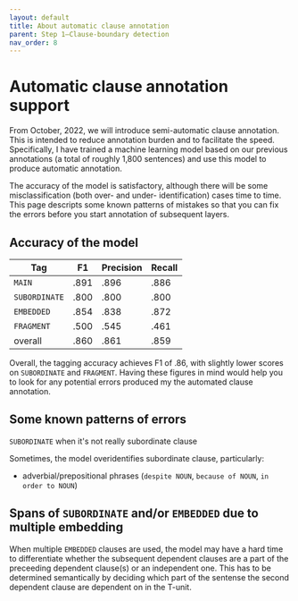 ```yaml
---
layout: default
title: About automatic clause annotation
parent: Step 1–Clause-boundary detection
nav_order: 8
---
```


# Automatic clause annotation support

From October, 2022, we will introduce semi-automatic clause annotation. This is intended to reduce annotation burden and to facilitate the speed. 
Specifically, I have trained a machine learning model based on our previous annotations (a total of roughly 1,800 sentences) and use this model to produce automatic annotation.

The accuracy of the model is satisfactory, although there will be some misclassification (both over- and under- identification) cases time to time. This page descripts some known patterns of mistakes so that you can fix the errors before you start annotation of subsequent layers.


## Accuracy of the model

| Tag           | F1   | Precision | Recall |
| ------------- | ---- | --------- | ------ |
| `MAIN`        | .891 | .896      | .886   |
| `SUBORDINATE` | .800 | .800      | .800   |
| `EMBEDDED`    | .854 | .838      | .872   |
| `FRAGMENT`    | .500 | .545      | .461   |
| overall       | .860 | .861      | .859   |

Overall, the tagging accuracy achieves F1 of .86, with slightly lower scores on `SUBORDINATE` and `FRAGMENT`.
Having these figures in mind would help you to look for any potential errors produced my the automated clause annotation.



## Some known patterns of errors

`SUBORDINATE` when it's not really subordinate clause

Sometimes, the model overidentifies subordinate clause, particularly:

- adverbial/prepositional phrases (`despite NOUN`, `because of NOUN`, `in order to NOUN`)


## Spans of `SUBORDINATE` and/or `EMBEDDED` due to multiple embedding

When multiple `EMBEDDED` clauses are used, the model may have a hard time to differentiate whether the subsequent dependent clauses are a part of the preceeding dependent clause(s) or an independent one. This has to be determined semantically by deciding which part of the sentense the second dependent clause are dependent on in the T-unit.



